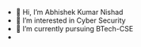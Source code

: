 - 👋 Hi, I’m Abhishek Kumar Nishad
- 👀 I’m interested in Cyber Security
- 🌱 I’m currently pursuing BTech-CSE
- <!---💞️ I’m looking to collaborate on ...>
- <!---📫 How to reach me ...>
- <!---//😄 Pronouns: ...>
- <!---⚡ Fun fact: ...>

<!---
Abhishek2118/Abhishek2118 is a ✨ special ✨ repository because its `README.md` (this file) appears on your GitHub profile.
You can click the Preview link to take a look at your changes.
--->
